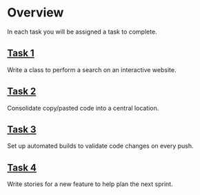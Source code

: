 # Overview
In each task you will be assigned a task to complete. 

## [Task 1](1.task-one.md)
Write a class to perform a search on an interactive website.

## [Task 2](2.task-two.md)
Consolidate copy/pasted code into a central location.

## [Task 3](3.task-three.md)
Set up automated builds to validate code changes on every push.

## [Task 4](4.task-four.md)
Write stories for a new feature to help plan the next sprint.
